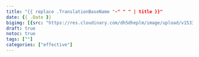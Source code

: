 ```yaml
---
title: "{{ replace .TranslationBaseName "-" " " | title }}"
date: {{ .Date }}
bigimg: [{src: "https://res.cloudinary.com/dh5dheplm/image/upload/v1533094873/samples/ecommerce/accessories-bag.jpg", desc: ""}]
draft: true
notoc: true
tags: [""]
categories: ["effective"]
---
```


